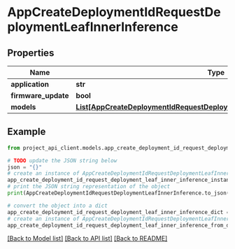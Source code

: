 # AppCreateDeploymentIdRequestDeploymentLeafInnerInference


## Properties

Name | Type | Description | Notes
------------ | ------------- | ------------- | -------------
**application** | **str** |  | [optional] 
**firmware_update** | **bool** |  | [optional] 
**models** | [**List[AppCreateDeploymentIdRequestDeploymentLeafInnerInferenceModelsInner]**](AppCreateDeploymentIdRequestDeploymentLeafInnerInferenceModelsInner.md) |  | [optional] 

## Example

```python
from project_api_client.models.app_create_deployment_id_request_deployment_leaf_inner_inference import AppCreateDeploymentIdRequestDeploymentLeafInnerInference

# TODO update the JSON string below
json = "{}"
# create an instance of AppCreateDeploymentIdRequestDeploymentLeafInnerInference from a JSON string
app_create_deployment_id_request_deployment_leaf_inner_inference_instance = AppCreateDeploymentIdRequestDeploymentLeafInnerInference.from_json(json)
# print the JSON string representation of the object
print(AppCreateDeploymentIdRequestDeploymentLeafInnerInference.to_json())

# convert the object into a dict
app_create_deployment_id_request_deployment_leaf_inner_inference_dict = app_create_deployment_id_request_deployment_leaf_inner_inference_instance.to_dict()
# create an instance of AppCreateDeploymentIdRequestDeploymentLeafInnerInference from a dict
app_create_deployment_id_request_deployment_leaf_inner_inference_from_dict = AppCreateDeploymentIdRequestDeploymentLeafInnerInference.from_dict(app_create_deployment_id_request_deployment_leaf_inner_inference_dict)
```
[[Back to Model list]](../README.md#documentation-for-models) [[Back to API list]](../README.md#documentation-for-api-endpoints) [[Back to README]](../README.md)


